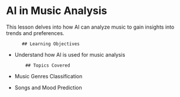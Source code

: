 # AI in Music Analysis

This lesson delves into how AI can analyze music to gain insights into trends and preferences.


          ## Learning Objectives
- Understand how AI is used for music analysis


          ## Topics Covered
- Music Genres Classification
- Songs and Mood Prediction